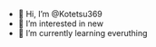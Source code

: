 - 👋 Hi, I’m @Kotetsu369
- 👀 I’m interested in new
- 🌱 I’m currently learning everuthing


<!---
Kotetsu369/Kotetsu369 is a ✨ special ✨ repository because its `README.md` (this file) appears on your GitHub profile.
You can click the Preview link to take a look at your changes.
--->
